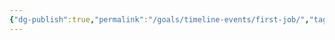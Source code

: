 ```yaml
---
{"dg-publish":true,"permalink":"/goals/timeline-events/first-job/","tags":["timeline","plans"]}
---
```




